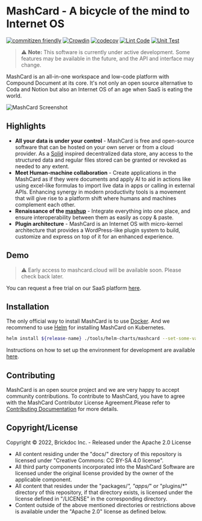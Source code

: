# MashCard - A bicycle of the mind to Internet OS

[![commitizen friendly](https://img.shields.io/badge/commitizen-friendly-brightgreen.svg)](http://commitizen.github.io/cz-cli/) [![Crowdin](https://badges.crowdin.net/mashcard/localized.svg)](https://crowdin.com/project/mashcard) [![codecov](https://codecov.io/gh/mashcard/mashcard/branch/main/graph/badge.svg?token=x3u3HXQA0P)](https://codecov.io/gh/mashcard/mashcard) [![Lint Code](https://github.com/mashcard/mashcard/actions/workflows/linting.yml/badge.svg)](https://github.com/mashcard/mashcard/mashcard/workflows/linting.yml) [![Unit Test](https://github.com/mashcard/mashcard/actions/workflows/unit_test.yml/badge.svg)](https://github.com/mashcard/mashcard/actions/workflows/unit_test.yml)

> :warning: **Note:** This software is currently under active development. Some features may be available in the future, and the API and interface may change.

MashCard is an all-in-one workspace and low-code platform with Compound Document at its core. It's not only an open source alternative to Coda and Notion but also an Internet OS of an age when SaaS is eating the world.

![MashCard Screenshot](https://pub.user-owns-data.net/corp/github-growthing/mashcard-1.0-demo.webp)

## Highlights

- **All your data is under your control** - MashCard is free and open-source software that can be hosted on your own server or from a cloud provider. As a [Solid](https://solidproject.org/) inspired decentralized data store, any access to the structured data and regular files stored can be granted or revoked as needed to any extent.
- **Meet Human-machine collaboration** - Create applications in the MashCard as if they were documents and apply AI to aid in actions like using excel-like formulas to import live data in apps or calling in external APIs. Enhancing synergy in modern productivity tools is a movement that will give rise to a platform shift where humans and machines complement each other.
- **Renaissance of the [mashup](<https://en.wikipedia.org/wiki/Mashup_(web_application_hybrid)>)** - Integrate everything into one place, and ensure interoperability between them as easily as copy & paste.
- **Plugin architecture** - MashCard is an Internet OS with micro-kernel architecture that provides a WordPress-like plugin system to build, customize and express on top of it for an enhanced experience.

## Demo

> :warning: Early access to mashcard.cloud will be available soon. Please check back later.

You can request a free trial on our SaaS platform [here](https://mashcard.cloud/).

## Installation

The only official way to install MashCard is to use [Docker](https://www.docker.io/). And we recommend to use [Helm](https://helm.sh/docs/intro/quickstart/) for installing MashCard on Kubernetes.

```bash
helm install ${release-name} ./tools/helm-charts/mashcard --set-some-variable=some-value
```

Instructions on how to set up the environment for development are available [here](./docs/SETUP_DEV_ENV.md).

## Contributing

MashCard is an open source project and we are very happy to accept community contributions. To contribute to MashCard, you have to agree with the MashCard Contributor License Agreement.Please refer to [Contributing Documentation](./docs/CONTRIBUTING.md) for more details.

## Copyright/License

Copyright © 2022, Brickdoc Inc. - Released under the Apache 2.0 License

- All content residing under the "docs/" directory of this repository is licensed under "Creative Commons: CC BY-SA 4.0 license".
- All third party components incorporated into the MashCard Software are licensed under the original license provided by the owner of the applicable component.
- All content that resides under the "packages/_", "apps/_" or "plugins/\*" directory of this repository, if that directory exists, is licensed under the license defined in "/LICENSE" in the corresponding directory.
- Content outside of the above mentioned directories or restrictions above is available under the "Apache 2.0" license as defined below.
